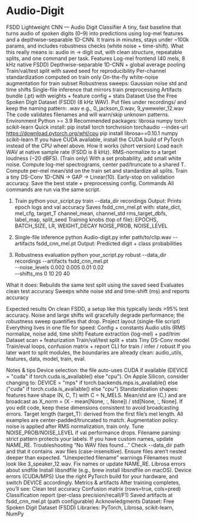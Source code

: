 # Audio-Digit
FSDD Lightweight CNN — Audio Digit Classifier
A tiny, fast baseline that turns audio of spoken digits (0–9) into predictions using log-mel features and a depthwise-separable 1D-CNN. It trains in minutes, stays under ~100k params, and includes robustness checks (white noise + time-shift).
What this really means is: audio in → digit out, with clean structure, repeatable splits, and one command per task.
Features
Log-mel frontend (40 mels, 8 kHz native FSDD)
Depthwise-separable 1D-CNN + global average pooling
Train/val/test split with saved seed for reproducibility
Per-channel standardization computed on train only
On-the-fly white-noise augmentation for train subset
Robustness sweeps: Gaussian noise std and time shifts
Single-file inference that mirrors train preprocessing
Artifacts bundle (.pt) with weights + feature config + stats
Dataset
Use the Free Spoken Digit Dataset (FSDD) (8 kHz WAV). Put files under recordings/ and keep the naming pattern:
<digit>_<speaker>_<index>.wav
e.g., 0_jackson_0.wav, 9_yweweler_12.wav
The code validates filenames and will warn/skip unknown patterns.
Environment
Python >= 3.9
Recommended packages:
librosa
numpy
torch
scikit-learn
Quick install:
pip install torch torchvision torchaudio --index-url https://download.pytorch.org/whl/cpu
pip install librosa==0.10.1 numpy scikit-learn
If you have CUDA available, install the CUDA build of PyTorch instead of the CPU wheel above.
How it works (short version)
Load each WAV at native sample rate (FSDD is 8 kHz).
RMS-normalize to a target loudness (−20 dBFS).
(Train only) With a set probability, add small white noise.
Compute log-mel spectrograms, center pad/truncate to a shared T.
Compute per-mel mean/std on the train set and standardize all splits.
Train a tiny DS-Conv 1D-CNN → GAP → Linear(10).
Early-stop on validation accuracy. Save the best state + preprocessing config.
Commands
All commands are run via the same script.
1) Train
python your_script.py train --data_dir recordings
Output:
Prints epoch logs and val accuracy
Saves fsdd_cnn_mel.pt with:
state_dict, mel_cfg, target_T
channel_mean, channel_std
rms_target_dbfs, label_map, split_seed
Training knobs (top of file):
EPOCHS, BATCH_SIZE, LR, WEIGHT_DECAY
NOISE_PROB, NOISE_LEVEL

3) Single-file inference
python Audio-digit.py infer path/to/clip.wav --artifacts fsdd_cnn_mel.pt
Output:
Predicted digit + class probabilities

4) Robustness evaluation
python your_script.py robust --data_dir recordings --artifacts fsdd_cnn_mel.pt \
  --noise_levels 0.002 0.005 0.01 0.02 \
  --shifts_ms 0 10 20 40
   
What it does:
Rebuilds the same test split using the saved seed
Evaluates clean test accuracy
Sweeps white noise std and time-shift (ms) and reports accuracy

Expected results
On clean FSDD, a setup like this typically lands >95% test accuracy. Noise and large shifts will gracefully degrade performance; the robustness sweep quantifies that drop.
Project layout (single-file script)
Everything lives in one file for speed:
Config + constants
Audio utils (RMS normalize, noise add, time shift)
Feature extraction (log-mel) + pad/trim
Dataset scan + featurization
Train/val/test split + stats
Tiny DS-Conv model
Train/eval loops, confusion matrix + report
CLI for train / infer / robust
If you later want to split modules, the boundaries are already clean: audio_utils, features, data, model, train, eval.


Notes & tips
Device selection: the file auto-uses CUDA if available (DEVICE = "cuda" if torch.cuda.is_available() else "cpu").
On Apple Silicon, consider changing to:
DEVICE = "mps" if torch.backends.mps.is_available() else ("cuda" if torch.cuda.is_available() else "cpu")
Standardization shapes: features have shape (N, C, T) with C = N_MELS. Mean/std are (C,) and are broadcast as X_norm = (X - mean[None, :, None]) / std[None, :, None]. If you edit code, keep these dimensions consistent to avoid broadcasting errors.
Target length (target_T): derived from the first file’s mel length. All examples are center-padded/truncated to match.
Augmentation policy: noise is applied after RMS normalization, train only. Tune NOISE_PROB/NOISE_LEVEL if val performance drops.
Filename parsing: strict pattern protects your labels. If you have custom names, update NAME_RE.
Troubleshooting
“No WAV files found…”
Check --data_dir path and that it contains .wav files (case-insensitive). Ensure files aren’t nested deeper than expected.
“Unexpected filename” warnings
Filenames must look like 3_speaker_12.wav. Fix names or update NAME_RE.
Librosa errors about sndfile
Install libsndfile (e.g., brew install libsndfile on macOS).
Device errors (CUDA/MPS)
Use the right PyTorch build for your hardware, and switch DEVICE accordingly.
Metrics & artifacts
After training completes, you’ll see:
Clean test accuracy
Confusion matrix (rows=true, cols=pred)
Classification report (per-class precision/recall/F1)
Saved artifacts at fsdd_cnn_mel.pt (path configurable)
Acknowledgments
Dataset: Free Spoken Digit Dataset (FSDD)
Libraries: PyTorch, Librosa, scikit-learn, NumPy
